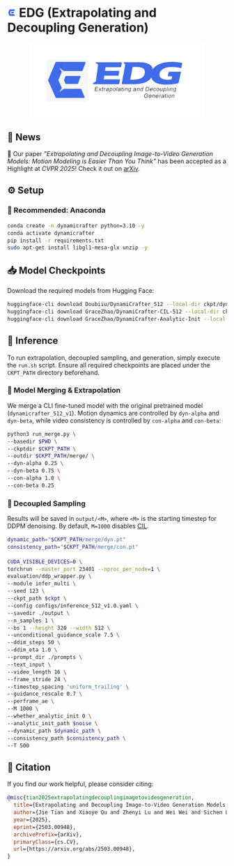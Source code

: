 # <img src="assets/logo.png" alt="Logo" width="20" height="20"> EDG (**E**xtrapolating and **D**ecoupling **G**eneration)

<p align="center">
    <img src="assets/edg.png" width="400"/>
</p>

## 📰 News

🎉 Our paper *"Extrapolating and Decoupling Image-to-Video Generation Models: Motion Modeling is Easier Than You Think"* has been accepted as a Highlight at *CVPR 2025*! Check it out on [arXiv](https://arxiv.org/abs/2503.00948).


## ⚙️ Setup

### 🔧 Recommended: Anaconda

```bash
conda create -n dynamicrafter python=3.10 -y
conda activate dynamicrafter
pip install -r requirements.txt
sudo apt-get install libgl1-mesa-glx unzip -y
```


## 📥 Model Checkpoints

Download the required models from Hugging Face:

```bash
huggingface-cli download Doubiiu/DynamiCrafter_512 --local-dir ckpt/dynamicrafter_512_v1/
huggingface-cli download GraceZhao/DynamiCrafter-CIL-512 --local-dir ckpt/dynamicrafter_cil_512_v1/
huggingface-cli download GraceZhao/DynamiCrafter-Analytic-Init --local-dir ckpt/dynamicrafter_analytic_init/
```


## 💫 Inference

To run extrapolation, decoupled sampling, and generation, simply execute the `run.sh` script.
Ensure all required checkpoints are placed under the `CKPT_PATH` directory beforehand.

### 🔄 Model Merging & Extrapolation

We merge a CLI fine-tuned model with the original pretrained model (`dynamicrafter_512_v1`).
Motion dynamics are controlled by `dyn-alpha` and `dyn-beta`, while video consistency is controlled by `con-alpha` and `con-beta`:

```bash
python3 run_merge.py \
--basedir $PWD \
--ckptdir $CKPT_PATH \
--outdir $CKPT_PATH/merge/ \
--dyn-alpha 0.25 \
--dyn-beta 0.75 \
--con-alpha 1.0 \
--con-beta 0.25
```

### 🧩 Decoupled Sampling

Results will be saved in `output/<M>`, where `<M>` is the starting timestep for DDPM denoising.
By default, `M=1000` disables [CIL](https://github.com/thu-ml/cond-image-leakage.git).

```bash
dynamic_path="$CKPT_PATH/merge/dyn.pt" 
consistency_path="$CKPT_PATH/merge/con.pt" 

CUDA_VISIBLE_DEVICES=0 \
torchrun --master_port 23401 --nproc_per_node=1 \
evaluation/ddp_wrapper.py \
--module infer_multi \
--seed 123 \
--ckpt_path $ckpt \
--config configs/inference_512_v1.0.yaml \
--savedir ./output \
--n_samples 1 \
--bs 1 --height 320 --width 512 \
--unconditional_guidance_scale 7.5 \
--ddim_steps 50 \
--ddim_eta 1.0 \
--prompt_dir ./prompts \
--text_input \
--video_length 16 \
--frame_stride 24 \
--timestep_spacing 'uniform_trailing' \
--guidance_rescale 0.7 \
--perframe_ae \
--M 1000 \
--whether_analytic_init 0 \
--analytic_init_path $noise \
--dynamic_path $dynamic_path \
--consistency_path $consistency_path \
--T 500 
```


## 📖 Citation

If you find our work helpful, please consider citing:

```bibtex
@misc{tian2025extrapolatingdecouplingimagetovideogeneration,
  title={Extrapolating and Decoupling Image-to-Video Generation Models: Motion Modeling is Easier Than You Think}, 
  author={Jie Tian and Xiaoye Qu and Zhenyi Lu and Wei Wei and Sichen Liu and Yu Cheng},
  year={2025},
  eprint={2503.00948},
  archivePrefix={arXiv},
  primaryClass={cs.CV},
  url={https://arxiv.org/abs/2503.00948}, 
}
```

